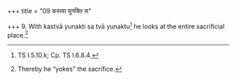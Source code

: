 +++
title = "09 कस्त्वा युनक्ति स"

+++
9. With kastvā yunakti sa tvā yunaktu[^1] he looks at the entire sacrificial place.[^2]  

[^1]: TS I.5.10.k; Cp. TS I.6.8.4.  

[^2]: Thereby he “yokes” the sacrifice. 
